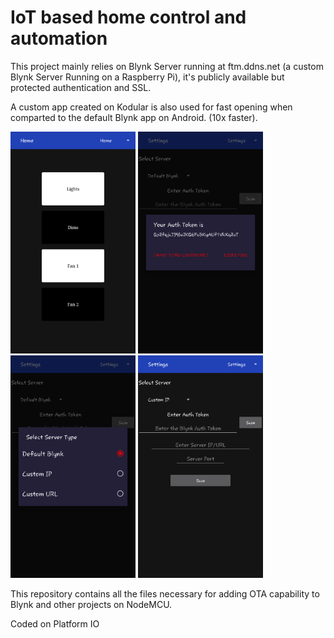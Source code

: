 # IoT based home control and automation
This project mainly relies on Blynk Server running at ftm.ddns.net (a custom Blynk Server Running on a Raspberry Pi), it's publicly available but protected authentication and SSL.

A custom app created on Kodular is also used for fast opening when comparted to the default Blynk app on Android. (10x faster).

<img src="./Screen%20Shots/Home%20Screen.png" alt="Home Screen" width="200"/> <img src="./Screen%20Shots/Auth%20Token%20Confirmation.png" alt="Auth Token Conf" width="200"/> <img src="./Screen%20Shots/Select%20Server%20Type.png" alt="Server Select" width="200"/> <img src="./Screen%20Shots/Settings%20Screen.png" alt="Settings Screen" width="200"/>


This repository contains all the files necessary for adding OTA capability to Blynk and other projects on NodeMCU.

Coded on Platform IO
